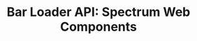 ---
layout: api.njk
title: 'Bar Loader API: Spectrum Web Components'
displayName: Bar Loader
componentName: bar-loader
tags:
  - component-api
---